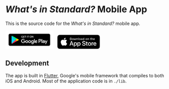 # _What's in Standard?_ Mobile App

This is the source code for the _What's in Standard?_ mobile app.

<a
href='https://play.google.com/store/apps/details?id=com.whatsinstandard&utm_source=github&pcampaignid=pcampaignidMKT-Other-global-all-co-prtnr-py-PartBadge-Mar2515-1'><img
alt='Get it on Google Play'
src='../web/img/googleplay.png'
width="150"/></a>
&nbsp;&nbsp;<a
href='https://apps.apple.com/ag/app/whats-in-standard/id1575154818'><img alt='Get it
on the App Store' src='../web/img/appstore.svg' width='134'/></a>

## Development

The app is built in [Flutter][flutter], Google's mobile framework that compiles to both
iOS and Android. Most of the application code is in `./lib`.

[flutter]: https://flutter.dev
